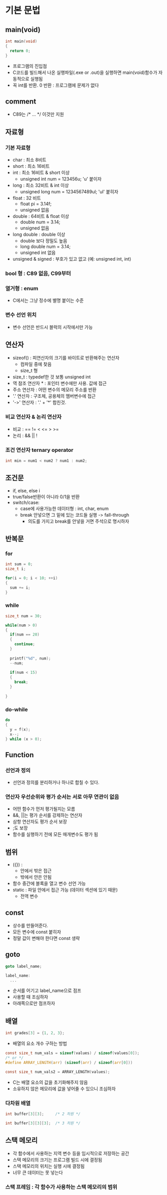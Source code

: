 # 기본 문법

## main(void)
```c
int main(void)
{
  return 0;
}
```
- 프로그램의 진입점
- C코드를 빌드해서 나온 실행파일(.exe or .out)을 실행하면 main(void)함수가 자동적으로 실행됨
- 꼭 int를 반환. 0 반환 : 프로그램에 문제가 없다

## comment
- C89는 /* ... */  이것만 지원

## 자료형

### 기본 자료형
- char : 최소 8비트
- short : 최소 16비트
- int : 최소 16비트 & short 이상
  - unsigned int num =  123456u;  'u' 붙이자
- long : 최소 32비트 & int 이상
  - unsigned long num = 1234567489ul; 'ul' 붙히자 
- float : 32 비트
  - float pi = 3.14f;
  - unsigned 없음
- double : 64비트 & float 이상
  - double num = 3.14;
  - unsigned 없음
- long double : double 이상
  - double 보다 정밀도 높음
  - long double num = 3.14;
  - unsigned int 없음
- unsigned & signed : 부호가 있고 없고 (예: unsigned int, int)

### bool 형 : C89 없음, C99부터

### 열거형 : enum
- C에서는 그냥 정수에 별명 붙이는 수준

### 변수 선언 위치
- 변수 선언은 반드시 블럭의 시작에서만 가능


## 연산자
- sizeof() : 피연산자의 크기를 바이트로 반환해주는 연산자
  - 컴파일 중에 찾음
  - size_t 형
- size_t : typedef한 것  보통 unsigned int
- 역 참조 연산자 * : 포인터 변수에만 사용. 값에 접근
- 주소 연산자 : 어떤 변수의 메모리 주소를 반환
- '.' 연산자 : 구조체, 공용체의 멤버변수에 접근
- '->' 연산자 : '.' + '*' 합친것. 

### 비교 연산자 & 논리 연산자
- 비교 : == != < <= > >=
- 논리 : && || !

### 조건 연산자 ternary operator
```c
int min = num1 < num2 ? num1 : num2;
```

## 조건문
- if, else, else i
- true/false반환이 아니라 0/1을 반환
- switch/case:
  - case에 사용가능한 데이터형 : int, char, enum
  - break 안넣으면 그 밑에 있는 코드들 실행 -> fall-through
    - 의도를 가지고 break를 안넣을 거면 주석으로 명시하자
    
## 반복문
### for
```c
int sum = 0;
size_t i;

for(i = 0; i < 10; ++i)
{
  sum += i;
}
```

### while
```c
size_t num = 30;

while(num > 0)
{
  if(num == 20)
  {
    continue;
  }
  
  printf("%d", num);
  --num;
  
  if(num < 15)
  {
    break;
  }
  
}
```

### do-while
```c
do
{
  y = f(x);
  x--;
} while (x > 0);
```


## Function
### 선언과 정의
- 선언과 정의를 분리하거나 하나로 합칠 수 있다.

### 연산자 우선순위와 평가 순서는 서로 아무 연관이 없음
- 어떤 함수가 먼저 평가될지는 모름
- &&, ||는 평가 순서를 강제하는 연산자 
- 삼항 연산자도 평가 순서 보장
- ;도 보장
- 함수를 실행하기 전에 모든 매개변수도 평가 됨


## 범위
- ({}) :
  - 안에서 밖은 접근
  - 밖에서 안은 안됨
- 함수 중간에 블록을 열고 변수 선언 가능
- static : 파일 안에서 접근 가능 (데이터 섹션에 있기 때문)
  - 전역 변수


## const
- 상수를 만들어준다.
- 모든 변수에 const 붙히자
- 정말 값이 변해야 한다면 const 생략


## goto
```c
goto label_name;

label_name:
  ...
```
- 순서를 어기고 label_name으로 점프
- 사용할 때 조심하자
- 아래쪽으로만 점프하자


## 배열
```c
int grades[3] = {1, 2, 3};
```
- 배열의 요소 개수 구하는 방법
```c
const size_t num_vals = sizeof(values) / sizeof(values[0]);
/* or */
#define ARRAY_LENGTH(arr) (sizeof(arr) / sizeof(arr[0]))

const size_t num_vals2 = ARRAY_LENGTH(values);
```
- C는 배열 요소의 값을 초기화해주지 않음
- 소유하지 않은 메모리에 값을 넣어줄 수 있으니 조심하자

### 다차원 배열
```c
int buffer[3][3];     /* 2 차원 */

int buffer[3][3][3];  /* 3 차원 */
```

## 스택 메모리
- 각 함수에서 사용하는 지역 변수 등을 임시적으로 저장하는 공간
- 스택 메모리의 크기는 프로그램 빌드 시에 결정됨
- 스택 메모리의 위치는 실행 시에 결정됨
- 너무 큰 데이터는 못 넣는다

### 스택 프레임 : 각 함수가 사용하는 스택 메모리의 범위

